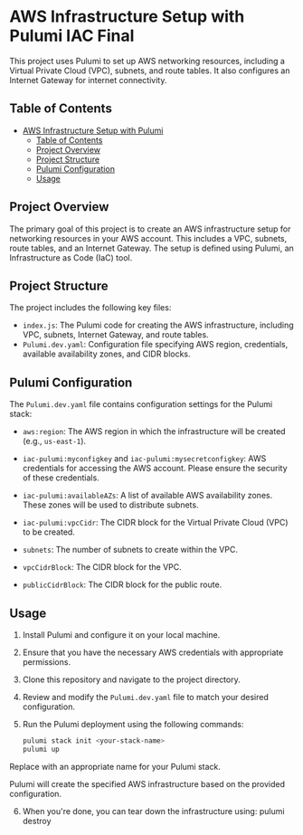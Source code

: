 # AWS Infrastructure Setup with Pulumi IAC Final

This project uses Pulumi to set up AWS networking resources, including a Virtual Private Cloud (VPC), subnets, and route tables. It also configures an Internet Gateway for internet connectivity. 

## Table of Contents

- [AWS Infrastructure Setup with Pulumi](#aws-infrastructure-setup-with-pulumi)
  - [Table of Contents](#table-of-contents)
  - [Project Overview](#project-overview)
  - [Project Structure](#project-structure)
  - [Pulumi Configuration](#pulumi-configuration)
  - [Usage](#usage)

## Project Overview

The primary goal of this project is to create an AWS infrastructure setup for networking resources in your AWS account. This includes a VPC, subnets, route tables, and an Internet Gateway. The setup is defined using Pulumi, an Infrastructure as Code (IaC) tool.

## Project Structure

The project includes the following key files:

- `index.js`: The Pulumi code for creating the AWS infrastructure, including VPC, subnets, Internet Gateway, and route tables.
- `Pulumi.dev.yaml`: Configuration file specifying AWS region, credentials, available availability zones, and CIDR blocks.

## Pulumi Configuration

The `Pulumi.dev.yaml` file contains configuration settings for the Pulumi stack:

- `aws:region`: The AWS region in which the infrastructure will be created (e.g., `us-east-1`).

- `iac-pulumi:myconfigkey` and `iac-pulumi:mysecretconfigkey`: AWS credentials for accessing the AWS account. Please ensure the security of these credentials.

- `iac-pulumi:availableAZs`: A list of available AWS availability zones. These zones will be used to distribute subnets.

- `iac-pulumi:vpcCidr`: The CIDR block for the Virtual Private Cloud (VPC) to be created.

- `subnets`: The number of subnets to create within the VPC.

- `vpcCidrBlock`: The CIDR block for the VPC.

- `publicCidrBlock`: The CIDR block for the public route.

## Usage

1. Install Pulumi and configure it on your local machine.

2. Ensure that you have the necessary AWS credentials with appropriate permissions.

3. Clone this repository and navigate to the project directory.

4. Review and modify the `Pulumi.dev.yaml` file to match your desired configuration.

5. Run the Pulumi deployment using the following commands:

   ```bash
   pulumi stack init <your-stack-name>
   pulumi up

Replace <your-stack-name> with an appropriate name for your Pulumi stack.

Pulumi will create the specified AWS infrastructure based on the provided configuration.

6. When you're done, you can tear down the infrastructure using:
pulumi destroy
